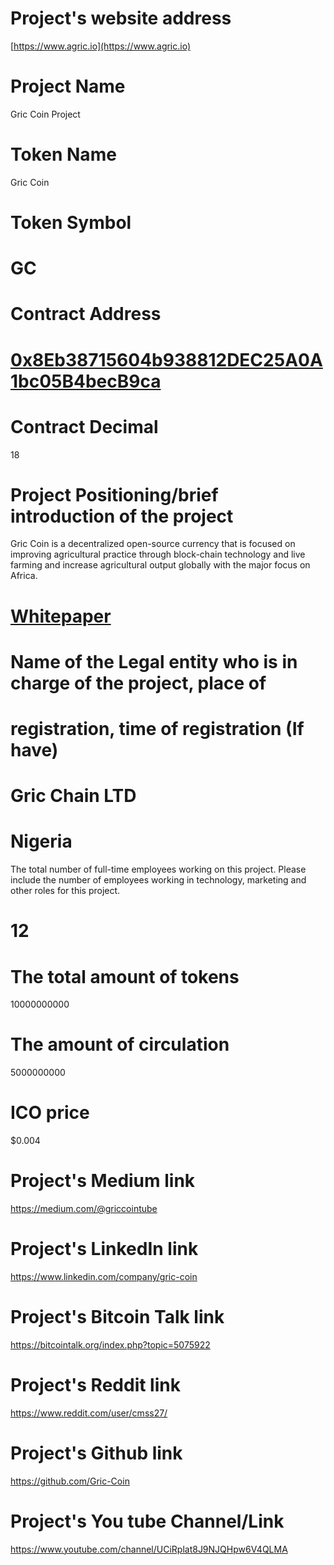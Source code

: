 # Project's website address 
[https://www.agric.io](https://www.agric.io)

# Project Name 
  Gric Coin Project

# Token Name 
  Gric Coin

# Token Symbol 
  # GC

# Contract Address 
 # [0x8Eb38715604b938812DEC25A0A1bc05B4becB9ca](https://etherscan.io/address/0x8Eb38715604b938812DEC25A0A1bc05B4becB9ca)

# Contract Decimal 
  18

# Project Positioning/brief introduction of the project 
Gric Coin is a decentralized open-source currency that is focused on improving
agricultural practice through block-chain technology and live farming and increase
agricultural output globally with the major focus on Africa.

# [Whitepaper](https://agric.io/wp-content/uploads/2018/10/GRIC_GC_ICO_-_r1.pdf)

# Name of the Legal entity who is in charge of the project, place of
# registration, time of registration (If have) 
# Gric Chain LTD
# Nigeria

The total number of full-time employees working on this project.
Please include the number of employees working in technology,
marketing and other roles for this project. 
# 12

# The total amount of tokens 
  10000000000

# The amount of circulation 
  5000000000

# ICO price 
  $0.004

# Project's Medium link 
  https://medium.com/@griccointube

# Project's LinkedIn link 
  https://www.linkedin.com/company/gric-coin

# Project's Bitcoin Talk link 
  https://bitcointalk.org/index.php?topic=5075922

# Project's Reddit link 
  https://www.reddit.com/user/cmss27/

# Project's Github link 
  https://github.com/Gric-Coin

# Project's You tube Channel/Link 
  https://www.youtube.com/channel/UCiRplat8J9NJQHpw6V4QLMA



